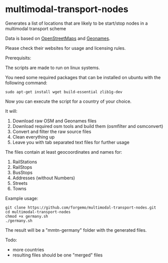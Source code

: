 # multimodal-transport-nodes
Generates a list of locations that are likely to be start/stop nodes in a multimodal transport scheme

Data is based on [OpenStreetMaps](OpenStreetMaps.org) and [Geonames](Geonames.org).

Please check their websites for usage and licensing rules.

Prerequisits:
 
 The scripts are made to run on linux systems.
 
 You need some required packages that can be installed on ubuntu with the following command:
  
    sudo apt-get install wget build-essential zlib1g-dev
 

Now you can execute the script for a country of your choice.

It will:
 1. Download raw OSM and Geonames files
 2. Download required osm tools and build them (osmfilter and osmconvert)
 3. Convert and filter the raw source files
 4. Clean everything up
 5. Leave you with tab separated text files for further usage

The files contain at least geocoordinates and names for:
  1. RailStations
  2. RailStops
  3. BusStops
  4. Addresses (without Numbers)
  5. Streets
  6. Towns
  
Example usage:

    git clone https://github.com/forgemo/multimodal-transport-nodes.git
    cd multimodal-transport-nodes
    chmod +x germany.sh
    ./germany.sh

The result will be a "mmtn-germany" folder with the generated files.

Todo:
 - more countries
 - resulting files should be one "merged" files
